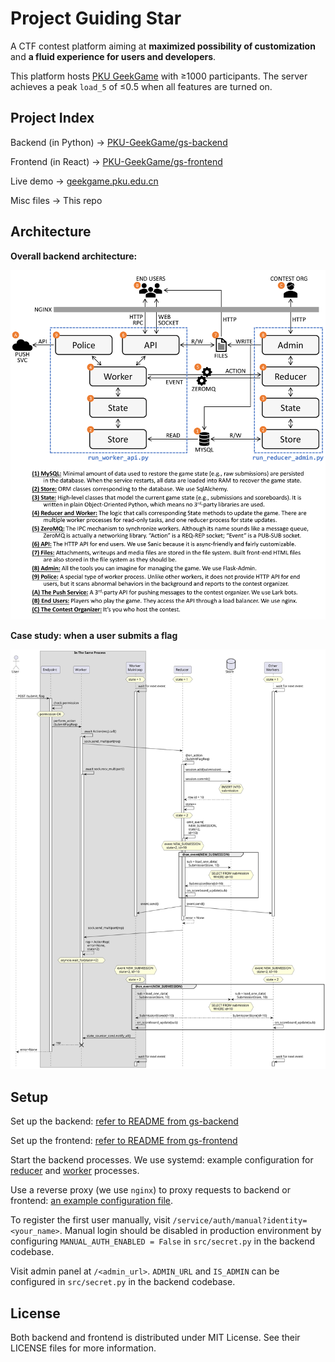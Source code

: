 # Project Guiding Star

A CTF contest platform aiming at **maximized possibility of customization** and **a fluid experience for users and developers**.

This platform hosts [PKU GeekGame](https://geekgame.pku.edu.cn) with ≥1000 participants. The server achieves a peak `load_5` of ≤0.5 when all features are turned on.

## Project Index

Backend (in Python) → [PKU-GeekGame/gs-backend](https://github.com/PKU-GeekGame/gs-backend)

Frontend (in React) → [PKU-GeekGame/gs-frontend](https://github.com/PKU-GeekGame/gs-frontend)

Live demo → [geekgame.pku.edu.cn](https://geekgame.pku.edu.cn)

Misc files → This repo

## Architecture

**Overall backend architecture:**

![architecture](figures/architecture.png)

**Case study: when a user submits a flag**

![submit_flag](figures/submit_flag.svg)

## Setup

Set up the backend: [refer to README from gs-backend](https://github.com/PKU-GeekGame/gs-backend)

Set up the frontend: [refer to README from gs-frontend](https://github.com/PKU-GeekGame/gs-frontend)

Start the backend processes. We use systemd: example configuration for [reducer](gs-reducer.service) and [worker](gs-worker.service) processes.

Use a reverse proxy (we use `nginx`) to proxy requests to backend or frontend: [an example configuration file](example.nginx-host.conf).

To register the first user manually, visit `/service/auth/manual?identity=<your_name>`.
Manual login should be disabled in production environment by configuring `MANUAL_AUTH_ENABLED = False` in `src/secret.py` in the backend codebase.

Visit admin panel at `/<admin_url>`.
`ADMIN_URL` and `IS_ADMIN` can be configured in `src/secret.py` in the backend codebase.

## License

Both backend and frontend is distributed under MIT License. See their LICENSE files for more information.